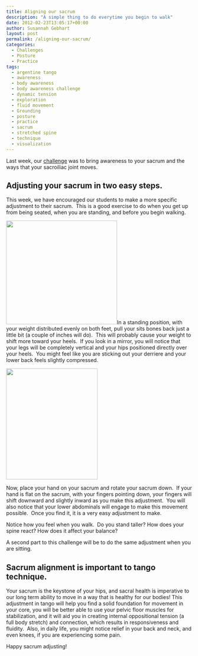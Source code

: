 ```yaml
---
title: Aligning our sacrum
description: "A simple thing to do everytime you begin to walk"
date: 2012-02-23T13:05:17+00:00
author: Susannah Gebhart
layout: post
permalink: /aligning-our-sacrum/
categories:
  - Challenges
  - Posture
  - Practice
tags:
  - argentine tango
  - awareness
  - body awareness
  - body awareness challenge
  - dynamic tension
  - exploration
  - fluid movement
  - Grounding
  - posture
  - practice
  - sacrum
  - stretched spine
  - technique
  - visualization
---
```

Last week, our <a title="Perceiving the dynamic sacrum"
href="http://tangobreath.com/perceiving-the-dynamic-sacrum-2/"
target="_blank">challenge</a> was to bring awareness to your sacrum and
the ways that your sacroiliac joint moves.

## Adjusting your sacrum in two easy steps.

This week, we have encouraged our students to make a more specific
adjustment to their sacrum.  This is a good exercise to do when you get
up from being seated, when you are standing, and before you begin walking.


[<img class="alignleft size-medium
wp-image-58369" title="pelvislateral" alt=""
src="http://tangobreath.com/wp-content/uploads/2012/02/pelvislateral-300x280.jpg"
width="300" height="280"
srcset="http://tangobreath.com/wp-content/uploads/2012/02/pelvislateral-300x280.jpg
300w,
http://tangobreath.com/wp-content/uploads/2012/02/pelvislateral-320x300.jpg
320w, http://tangobreath.com/wp-content/uploads/2012/02/pelvislateral.jpg
322w" sizes="(max-width: 300px) 100vw, 300px"
/>](http://tangobreath.com/wp-content/uploads/2012/02/pelvislateral.jpg)In
a standing position, with your weight distributed evenly on both feet,
pull your sits bones back just a little bit (a couple of inches will
do).  This will probably cause your weight to shift more toward your
heels.  If you look in a mirror, you will notice that your legs will
be completely vertical and your hips positioned directly over your
heels.  You might feel like you are sticking out your derriere and your
lower back feels slightly compressed.


[<img class="alignleft size-medium
wp-image-58370" title="sacrum back" alt=""
src="http://tangobreath.com/wp-content/uploads/2012/02/sacrum-back-247x300.jpg"
width="247" height="300"
srcset="http://tangobreath.com/wp-content/uploads/2012/02/sacrum-back-247x300.jpg
247w, http://tangobreath.com/wp-content/uploads/2012/02/sacrum-back.jpg
320w" sizes="(max-width: 247px) 100vw, 247px"
/>](http://tangobreath.com/wp-content/uploads/2012/02/sacrum-back.jpg)


Now, place your hand on your sacrum and rotate your sacrum down.  If
your hand is flat on the sacrum, with your fingers pointing down,
your fingers will shift downward and slightly inward as you make this
adjustment.  You will also notice that your lower abdominals will engage
to make this movement possible.  Once you find it, it is a very easy
adjustment to make.

Notice how you feel when you walk.  Do you stand taller? How does your
spine react? How does it affect your balance?

A second part to this challenge will be to do the same adjustment when you are sitting.


## Sacrum alignment is important to tango technique.

Your sacrum is the keystone of your hips, and sacral health is imperative
to our long term ability to move in a way that is healthy for our
bodies! This adjustment in tango will help you find a solid foundation
for movement in your core, you will be better able to use your pelvic
floor muscles for stabilization, and it will aid you in creating internal
oppositional tension (a full body stretch) and connection, which results
in responsiveness and fluidity.  Also, in daily life, you might notice
relief in your back and neck, and even knees, if you are experiencing
some pain.

Happy sacrum adjusting!

